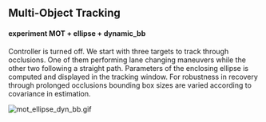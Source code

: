 ## Multi-Object Tracking


#### experiment MOT + ellipse + dynamic_bb
Controller is turned off. We start with three targets to track through occlusions. One of them performing lane changing maneuvers while the other two following a straight path. Parameters of the enclosing ellipse is computed and displayed in the tracking window.
For robustness in recovery through prolonged occlusions bounding box sizes are varied according to covariance in estimation.

![mot_ellipse_dyn_bb.gif](./gifs/mot_ellipse_dyn_bb.gif)


